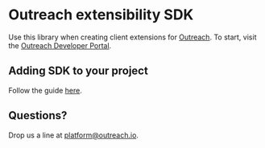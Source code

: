 <!-- omit in toc -->

# Outreach extensibility SDK

Use this library when creating client extensions for [Outreach](https://outreach.io). To start, visit the
[Outreach Developer Portal](https://developers.outreach.io).

## Adding SDK to your project

Follow the guide [here](https://developers.outreach.io/client-extensions/javascript-sdk/).

## Questions?

Drop us a line at platform@outreach.io.
